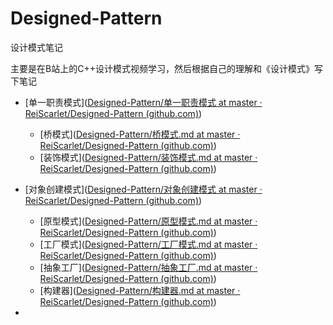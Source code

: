 # Designed-Pattern
设计模式笔记

主要是在B站上的C++设计模式视频学习，然后根据自己的理解和《设计模式》写下笔记

- [单一职责模式]([Designed-Pattern/单一职责模式 at master · ReiScarlet/Designed-Pattern (github.com)](https://github.com/ReiScarlet/Designed-Pattern/tree/master/单一职责模式))
  - [桥模式]([Designed-Pattern/桥模式.md at master · ReiScarlet/Designed-Pattern (github.com)](https://github.com/ReiScarlet/Designed-Pattern/blob/master/单一职责模式/桥模式.md))
  - [装饰模式]([Designed-Pattern/装饰模式.md at master · ReiScarlet/Designed-Pattern (github.com)](https://github.com/ReiScarlet/Designed-Pattern/blob/master/单一职责模式/装饰模式.md))

- [对象创建模式]([Designed-Pattern/对象创建模式 at master · ReiScarlet/Designed-Pattern (github.com)](https://github.com/ReiScarlet/Designed-Pattern/tree/master/对象创建模式))
  - [原型模式]([Designed-Pattern/原型模式.md at master · ReiScarlet/Designed-Pattern (github.com)](https://github.com/ReiScarlet/Designed-Pattern/blob/master/对象创建模式/原型模式.md))
  - [工厂模式]([Designed-Pattern/工厂模式.md at master · ReiScarlet/Designed-Pattern (github.com)](https://github.com/ReiScarlet/Designed-Pattern/blob/master/对象创建模式/工厂模式.md))
  - [抽象工厂]([Designed-Pattern/抽象工厂.md at master · ReiScarlet/Designed-Pattern (github.com)](https://github.com/ReiScarlet/Designed-Pattern/blob/master/对象创建模式/抽象工厂.md))
  - [构建器]([Designed-Pattern/构建器.md at master · ReiScarlet/Designed-Pattern (github.com)](https://github.com/ReiScarlet/Designed-Pattern/blob/master/对象创建模式/构建器.md))

- 
